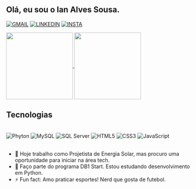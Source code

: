 ## Olá, eu sou o Ian Alves Sousa.

[![GMAIL](https://img.shields.io/badge/Gmail-D14836?style=for-the-badge&logo=gmail&logoColor=white)](https://criarmeulink.com.br/u/1676374716)
[![LINKEDIN](https://img.shields.io/badge/LinkedIn-0077B5?style=for-the-badge&logo=linkedin&logoColor=white)](https://www.linkedin.com/in/ian-alves-sousa/)
[![INSTA](https://img.shields.io/badge/Instagram-E4405F?style=for-the-badge&logo=instagram&logoColor=white)](https://www.instagram.com/ianzinho_alves/)

<a href="https://github.com/anuraghazra/github-readme-stats">
  <img height="180em" align="center" src="https://github-readme-stats.vercel.app/api?username=ian-alves-sousa&show_icons=true&theme=gruvbox" />
</a>
<a href="https://github.com/anuraghazra/convoychat">
  <img height="180em" align="center" src="https://github-readme-stats.vercel.app/api/top-langs/?username=ian-alves-sousa&layout=compact&theme=gruvbox" />
</a>


## Tecnologias

<div style="display: inline_block"><br/>
  <img align="center" alt="Phyton" src="https://img.shields.io/badge/Python-3776AB?style=for-the-badge&logo=python&logoColor=white" />
  <img align="center" alt="MySQL" src="https://img.shields.io/badge/MySQL-00000F?style=for-the-badge&logo=mysql&logoColor=white" />
  <img align="center" alt="SQL Server" src="https://img.shields.io/badge/Microsoft_SQL_Server-CC2927?style=for-the-badge&logo=microsoft-sql-server&logoColor=black" />
  <img align="center" alt="HTML5" src="https://img.shields.io/badge/HTML5-E34F26?style=for-the-badge&logo=html5&logoColor=white" />  
  <img align="center" alt="CSS3" src="https://img.shields.io/badge/CSS3-1572B6?style=for-the-badge&logo=css3&logoColor=white" />  
  <img align="center" alt="JavaScript" src="https://img.shields.io/badge/JavaScript-F7DF1E?style=for-the-badge&logo=javascript&logoColor=black" />  
</div>
<br/>

- 🔭 Hoje trabalho como Projetista de Energia Solar, mas procuro uma oportunidade para iniciar na área tech.
- 🌱 Faço parte do programa DB1 Start. Estou estudando desenvolvimento em Python.
- ⚡ Fun fact: Amo praticar esportes! Nerd que gosta de futebol.


